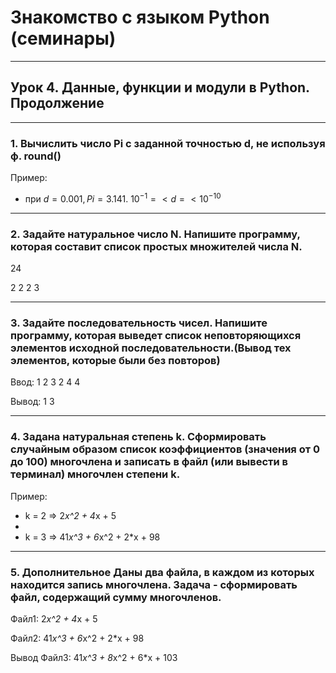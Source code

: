 
# Знакомство с языком Python (семинары)

---

## Урок 4. Данные, функции и модули в Python. Продолжение

---

### 1. Вычислить число Pi c заданной точностью d, не используя ф. round()

Пример:

- при $d = 0.001, Pi = 3.141.$    $10^{-1} =< d =<10^{-10}$

---

### 2. Задайте натуральное число N. Напишите программу, которая составит список простых множителей числа N.

24

2 2 2 3

---

### 3. Задайте последовательность чисел. Напишите программу, которая выведет список неповторяющихся элементов исходной последовательности.(Вывод тех элементов, которые были без повторов)

Ввод: 1 2 3 2 4 4

Вывод: 1 3

---

### 4. Задана натуральная степень k. Сформировать случайным образом список коэффициентов (значения от 0 до 100) многочлена и записать в файл (или вывести в терминал) многочлен степени k.

Пример:

- k = 2  => 2*x^2 + 4*x + 5
- 
- k = 3  => 41*x^3 + 6*x^2 + 2*x + 98

---

### 5. Дополнительное Даны два файла, в каждом из которых находится запись многочлена. Задача - сформировать файл, содержащий сумму многочленов.

Файл1: 2*x^2 + 4*x + 5

Файл2: 41*x^3 + 6*x^2 + 2*x + 98

Вывод Файл3: 41*x^3 + 8*x^2 + 6*x + 103


